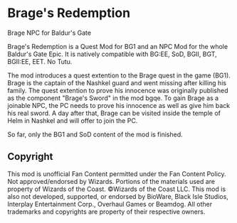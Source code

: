 # Brage's Redemption
Brage NPC for Baldur's Gate

Brage's Redemption is a Quest Mod for BG1 and an NPC Mod for the whole Baldur's Gate Epic. It is natively compatible with BG:EE, SoD, BGII, BGT, BGII:EE, EET. No Tutu.

The mod introduces a quest extention to the Brage quest in the game (BG1). Brage is the captain of the Nashkel guard and went missing after killing his family. The quest extention to prove his innocence was originally published as the component "Brage's Sword" in the mod bgqe.
To gain Brage as a joinable NPC, the PC needs to prove his innocence as well as give him back his real sword. A day after that, Brage can be visited inside the temple of Helm in Nashkel and will offer to join the PC.

So far, only the BG1 and SoD content of the mod is finished.

## Copyright
This mod is unofficial Fan Content permitted under the Fan Content Policy. Not approved/endorsed by Wizards. Portions of the materials used are property of Wizards of the Coast. ©Wizards of the Coast LLC. This mod is also not developed, supported, or endorsed by BioWare, Black Isle Studios, Interplay Entertainment Corp., Overhaul Games or Beamdog. All other trademarks and copyrights are property of their respective owners. 
